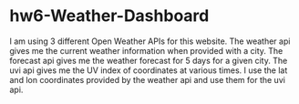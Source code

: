 # hw6-Weather-Dashboard

I am using 3 different Open Weather APIs for this website.
The weather api gives me the current weather information when provided with a city. The forecast api gives me the weather forecast for 5 days for a given city. The uvi api gives me the UV index of coordinates at various times. I use the lat and lon coordinates provided by the weather api and use them for the uvi api. 